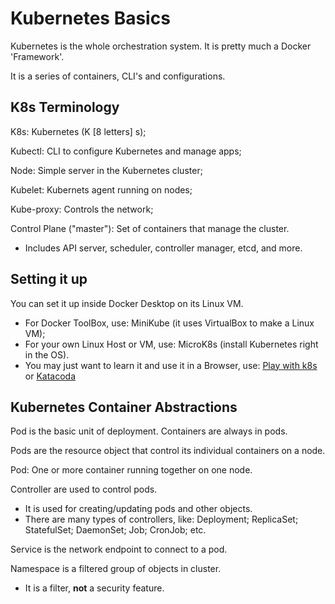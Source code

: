 # Kubernetes Basics

Kubernetes is the whole orchestration system. It is pretty much a Docker 'Framework'.

It is a series of containers, CLI's and configurations.

## K8s Terminology

K8s: Kubernetes (K [8 letters] s);

Kubectl: CLI to configure Kubernetes and manage apps;

Node: Simple server in the Kubernetes cluster;

Kubelet: Kubernets agent running on nodes;

Kube-proxy: Controls the network;

Control Plane ("master"): Set of containers that manage the cluster.
* Includes API server, scheduler, controller manager, etcd, and more.

## Setting it up

You can set it up inside Docker Desktop on its Linux VM.
* For Docker ToolBox, use: MiniKube (it uses VirtualBox to make a Linux VM);
* For your own Linux Host or VM, use: MicroK8s (install Kubernetes right in the OS).
* You may just want to learn it and use it in a Browser, use: [Play with k8s](www.play-with-k8s.com) or [Katacoda](www.katacoda.com)

## Kubernetes Container Abstractions

Pod is the basic unit of deployment. Containers are always in pods.

Pods are the resource object that control its individual containers on a node.

Pod: One or more container running together on one node.

Controller are used to control pods.
* It is used for creating/updating pods and other objects.
* There are many types of controllers, like: Deployment; ReplicaSet; StatefulSet; DaemonSet; Job; CronJob; etc.

Service is the network endpoint to connect to a pod.

Namespace is a filtered group of objects in cluster.
* It is a filter, **not** a security feature.
